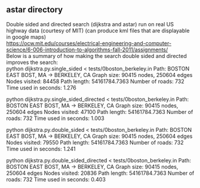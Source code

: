 ## astar directory
Double sided and directed search (dijkstra and astar) run on real US highway data (courtesy of MIT)
(can produce kml files that are displayable in google maps)
<br>
https://ocw.mit.edu/courses/electrical-engineering-and-computer-science/6-006-introduction-to-algorithms-fall-2011/assignments/
<br>
Below is a summary of how making the search double sided and directed improves the search:<br>
python dijkstra.py.single_sided < tests/0boston_berkeley.in
Path: BOSTON EAST BOST, MA -> BERKELEY, CA
Graph size: 90415 nodes, 250604 edges
Nodes visited: 84458
Path length: 54161784.7363
Number of roads: 732
Time used in seconds: 1.276

python dijkstra.py.single_sided_directed  < tests/0boston_berkeley.in
Path: BOSTON EAST BOST, MA -> BERKELEY, CA
Graph size: 90415 nodes, 250604 edges
Nodes visited: 47100
Path length: 54161784.7363
Number of roads: 732
Time used in seconds: 1.003

python dijkstra.py.double_sided < tests/0boston_berkeley.in
Path: BOSTON EAST BOST, MA -> BERKELEY, CA
Graph size: 90415 nodes, 250604 edges
Nodes visited: 79550
Path length: 54161784.7363
Number of roads: 732
Time used in seconds: 1.241

python dijkstra.py.double_sided_directed  < tests/0boston_berkeley.in
Path: BOSTON EAST BOST, MA -> BERKELEY, CA
Graph size: 90415 nodes, 250604 edges
Nodes visited: 20836
Path length: 54161784.7363
Number of roads: 732
Time used in seconds: 0.403